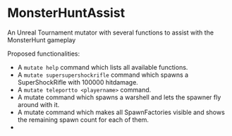 # MonsterHuntAssist
An Unreal Tournament mutator with several functions to assist with the MonsterHunt gameplay

Proposed functionalities:
* A `mutate help` command which lists all available functions.
* A `mutate supersupershockrifle` command which spawns a SuperShockRifle with 100000 hitdamage.
* A `mutate teleportto <playername>` command.
* A mutate command which spawns a warshell and lets the spawner fly around with it.
* A mutate command which makes all SpawnFactories visible and shows the remaining spawn count for each of them.
* 
